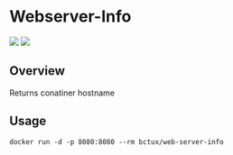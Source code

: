 # Webserver-Info

<img src="https://img.shields.io/docker/automated/bctux/web-server-info.svg">
<img src="https://img.shields.io/docker/build/bctux/web-server-info.svg">

## Overview

Returns conatiner hostname

## Usage

```
docker run -d -p 8080:8080 --rm bctux/web-server-info
```
